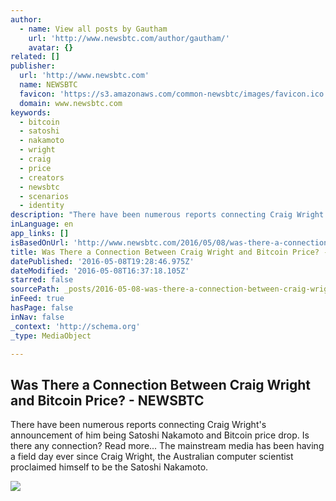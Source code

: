 ```yaml
---
author:
  - name: View all posts by Gautham
    url: 'http://www.newsbtc.com/author/gautham/'
    avatar: {}
related: []
publisher:
  url: 'http://www.newsbtc.com'
  name: NEWSBTC
  favicon: 'https://s3.amazonaws.com/common-newsbtc/images/favicon.ico'
  domain: www.newsbtc.com
keywords:
  - bitcoin
  - satoshi
  - nakamoto
  - wright
  - craig
  - price
  - creators
  - newsbtc
  - scenarios
  - identity
description: "There have been numerous reports connecting Craig Wright's announcement of him being Satoshi Nakamoto and Bitcoin price drop. Is there any connection? Read more... The mainstream media has been having a field day ever since Craig Wright, the Australian computer scientist proclaimed himself to be the Satoshi Nakamoto."
inLanguage: en
app_links: []
isBasedOnUrl: 'http://www.newsbtc.com/2016/05/08/was-there-a-connection-between-craig-wright-and-bitcoin-price/'
title: Was There a Connection Between Craig Wright and Bitcoin Price? - NEWSBTC
datePublished: '2016-05-08T19:28:46.975Z'
dateModified: '2016-05-08T16:37:18.105Z'
starred: false
sourcePath: _posts/2016-05-08-was-there-a-connection-between-craig-wright-and-bitcoin-pric.md
inFeed: true
hasPage: false
inNav: false
_context: 'http://schema.org'
_type: MediaObject

---
```

<article style=""><h1>Was There a Connection Between Craig Wright and Bitcoin Price? - NEWSBTC</h1><p>There have been numerous reports connecting Craig Wright's announcement of him being Satoshi Nakamoto and Bitcoin price drop. Is there any connection? Read more... The mainstream media has been having a field day ever since Craig Wright, the Australian computer scientist proclaimed himself to be the Satoshi Nakamoto.</p><img src="http://s3.amazonaws.com/main-newsbtc-images/2016/05/08132738/btcprice-satoshi-day.png" /></article>